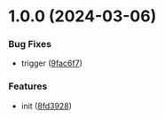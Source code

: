# 1.0.0 (2024-03-06)


### Bug Fixes

* trigger ([9fac6f7](https://github.com/dword-design/depcheck-bin-name/commit/9fac6f7ff6d3eb42a2d58853a00dec9ad4dc522d))


### Features

* init ([8fd3928](https://github.com/dword-design/depcheck-bin-name/commit/8fd39282cf92d3a9ae0ff60b2f788b6148954657))
